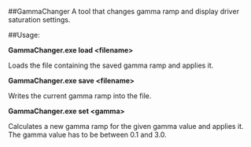 ##GammaChanger
A tool that changes gamma ramp and display driver saturation settings.

##Usage:

**GammaChanger.exe load \<filename\>**

Loads the file containing the saved gamma ramp and applies it.

**GammaChanger.exe save \<filename\>**

Writes the current gamma ramp into the file.

**GammaChanger.exe set \<gamma\>**

Calculates a new gamma ramp for the given gamma value and applies it. The gamma value has to be between 0.1 and 3.0.
